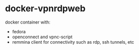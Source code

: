 # docker-vpnrdpweb
docker container with:
  * fedora
  * openconnect and vpnc-script
  * remmina client for connectivity such as rdp, ssh tunnels, etc
